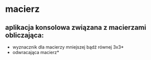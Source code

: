 # macierz
## aplikacja konsolowa związana z macierzami obliczająca:
* wyznacznik dla macierzy mniejszej bądź równej 3x3*
* odwracająca macierz*

